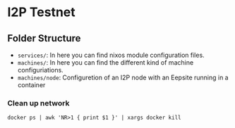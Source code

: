 # I2P Testnet

## Folder Structure

* `services/`: In here you can find nixos module configuration files.
* `machines/`: In here you can find the different kind of machine configuriations.
* `machines/node`: Configuretion of an I2P node with an Eepsite running in a container

### Clean up network

    docker ps | awk 'NR>1 { print $1 }' | xargs docker kill
